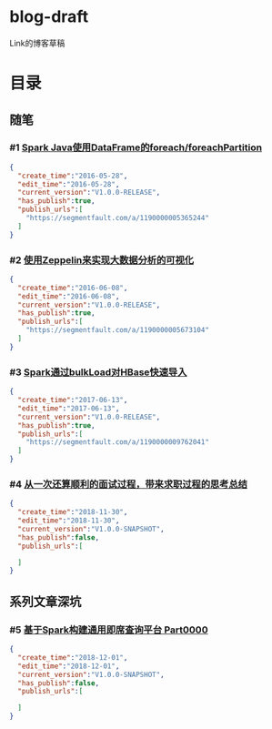 # blog-draft

Link的博客草稿

# 目录

## 随笔

### #1 [Spark Java使用DataFrame的foreach/foreachPartition](https://github.com/LinkSe7en/blog-draft/blob/master/blogs/spark-foreach-partition-in-java.md)

```json
{
  "create_time":"2016-05-28",
  "edit_time":"2016-05-28",
  "current_version":"V1.0.0-RELEASE",
  "has_publish":true,
  "publish_urls":[
    "https://segmentfault.com/a/1190000005365244"
  ]
}
```

### #2 [使用Zeppelin来实现大数据分析的可视化](https://github.com/LinkSe7en/blog-draft/blob/master/blogs/hello-zeppelin.md)

```json
{
  "create_time":"2016-06-08",
  "edit_time":"2016-06-08",
  "current_version":"V1.0.0-RELEASE",
  "has_publish":true,
  "publish_urls":[
    "https://segmentfault.com/a/1190000005673104"
  ]
}
```

### #3 [Spark通过bulkLoad对HBase快速导入](https://github.com/LinkSe7en/blog-draft/blob/master/blogs/spark-hbase-bulkload.md)

```json
{
  "create_time":"2017-06-13",
  "edit_time":"2017-06-13",
  "current_version":"V1.0.0-RELEASE",
  "has_publish":true,
  "publish_urls":[
    "https://segmentfault.com/a/1190000009762041"
  ]
}
```

### #4 [从一次还算顺利的面试过程，带来求职过程的思考总结](https://github.com/LinkSe7en/blog-draft/blob/master/blogs/my-happy-career.md)

```json
{
  "create_time":"2018-11-30",
  "edit_time":"2018-11-30",
  "current_version":"V1.0.0-SNAPSHOT",
  "has_publish":false,
  "publish_urls":[

  ]
}
```

## 系列文章深坑

### #5 [基于Spark构建通用即席查询平台 Part0000](https://github.com/LinkSe7en/blog-draft/blob/master/blogs/very-exciting-spark-query-platform-part0000.md)

```json
{
  "create_time":"2018-12-01",
  "edit_time":"2018-12-01",
  "current_version":"V1.0.0-SNAPSHOT",
  "has_publish":false,
  "publish_urls":[

  ]
}
```
